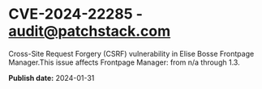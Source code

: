 # CVE-2024-22285 - audit@patchstack.com

Cross-Site Request Forgery (CSRF) vulnerability in Elise Bosse Frontpage Manager.This issue affects Frontpage Manager: from n/a through 1.3.



**Publish date:** 2024-01-31
